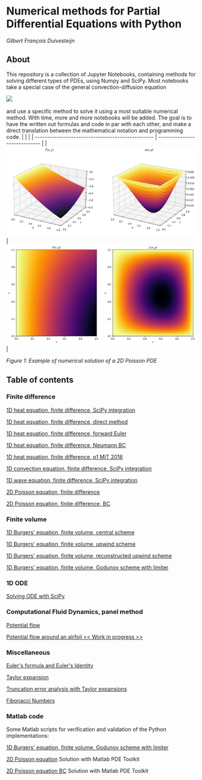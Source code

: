 # Numerical methods for Partial Differential Equations with Python

_Gilbert François Duivesteijn_


## About

This repository is a collection of Jupyter Notebooks, containing methods for solving different types of PDEs, using Numpy and SciPy. Most notebooks take a special case of the general convection-diffusion equation

<img src="https://render.githubusercontent.com/render/math?math=%5Cfrac%7B%5Cpartial%20u%7D%7B%5Cpartial%20t%7D%20%2B%20U%20%5Ccdot%20%5Cnabla%20u%20%3D%20%5Ckappa%20%5Cnabla%5E2%20u%20%2B%20f">

and use a specific method to solve it using a most suitable numerical method. With time, more and more notebooks will be added. The goal is to have the written out formulas and code in par with each other, and make a direct translation between the mathematical notation and programming code.
|    |                               |
| ------------------------------------------------- | ----------------------------- |
| ![](./assets/poisson2D-1.jpg)                     | ![](./assets/poisson2D-2.jpg) |

_Figure 1: Example of numerical solution of a 2D Poisson PDE_ 


## Table of contents

### Finite difference

[1D heat equation, finite difference, SciPy integration](./notebook/1D%20heat%20equation%2C%20finite%20difference%2C%20SciPy%20integration.ipynb)

[1D heat equation, finite difference, direct method](./notebook/1D%20heat%20equation%2C%20finite%20difference%2C%20direct%20method.ipynb)

[1D heat equation, finite difference, forward Euler](./notebook/1D%20heat%20equation%2C%20finite%20difference%2C%20forward%20Euler.ipynb)

[1D heat equation, finite difference, Neumann BC](./notebook/1D%20heat%20equation%2C%20finite%20difference%2C%20Neumann%20BC.ipynb)

[1D heat equation, finite difference, p1 MIT 2016](./notebook/1D%20heat%20equation%2C%20finite%20difference%2C%20p1%20MIT%202016.ipynb)

[1D convection equation, finite difference, SciPy integration](./notebook/1D%20convection%20equation%2C%20finite%20difference%2C%20SciPy%20integration.ipynb)

[1D wave equation, finite difference, SciPy integration](./notebook/1D%20wave%20equation%2C%20finite%20difference%2C%20SciPy%20integration.ipynb)

[2D Poisson equation, finite difference](./notebook/2D%20Poisson%20equation%2C%20finite%20difference.ipynb)

[2D Poisson equation, finite difference, BC](./notebook/2D%20Poisson%20equation%2C%20finite%20difference%2C%20BC.ipynb)



### Finite volume

[1D Burgers' equation, finite volume, central scheme](./notebook/1D%20Burgers%27%20equation%2C%20finite%20volume%2C%20central%20scheme.ipynb)

[1D Burgers' equation, finite volume, upwind scheme](./notebook/1D%20Burgers%27%20equation%2C%20finite%20volume%2C%20upwind%20scheme.ipynb)

[1D Burgers' equation, finite volume, reconstructed upwind scheme](./notebook/1D%20Burgers%27%20equation%2C%20finite%20volume%2C%20reconstructed%20upwind%20scheme.ipynb)

[1D Burgers' equation, finite volume, Godunov scheme with limiter](./notebook/1D%20Burgers%27%20equation%2C%20finite%20volume%2C%20Godunov%20scheme%20with%20limiter.ipynb)



### 1D ODE

[Solving ODE with SciPy](./notebook/Solving%20ODE%20with%20SciPy.ipynb)



### Computational Fluid Dynamics, panel method

[Potential flow](./notebook/Potential%20flow.ipynb)

[Potential flow around an airfoil  << Work in progress >>](./notebook/Potential%20flow%2C%20airfoil.ipynb)

 	

### Miscellaneous

[Euler's formula and Euler's Identity](./notebook/Euler%27s%20formula%20and%20Euler%27s%20Identity.ipynb)

[Taylor expansion](./notebook/Taylor%20expansion.ipynb)

[Truncation error analysis with Taylor expansions](./notebook/Truncation%20error%20analysis%20with%20Taylor%20expansions.ipynb)

[Fibonacci Numbers](./notebook/Fibonacci.ipynb)



### Matlab code

Some Matlab scripts for verification and validation of the Python implementations:

[1D Burgers' equation, finite volume, Godunov scheme with limiter](./matlab/1d_burgers_eq_finite_volume_godunov_scheme_with_limiter)

[2D Poisson equation](./matlab/2d_poisson_equation) Solution with Matlab PDE Toolkit

[2D Poisson equation BC](./matlab/2d_poisson_equation_bc) Solution with Matlab PDE Toolkit
